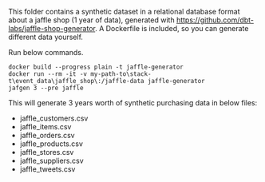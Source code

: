 This folder contains a synthetic dataset in a relational database format about a jaffle shop (1 year of data), generated with https://github.com/dbt-labs/jaffle-shop-generator. A Dockerfile is included, so you can generate different data yourself.

Run below commands.
```
docker build --progress plain -t jaffle-generator
docker run --rm -it -v my-path-to\stack-t\event_data\jaffle_shop\:/jaffle-data jaffle-generator
jafgen 3 --pre jaffle
```
This will generate 3 years worth of synthetic purchasing data in below files:
* jaffle_customers.csv
* jaffle_items.csv
* jaffle_orders.csv
* jaffle_products.csv
* jaffle_stores.csv
* jaffle_suppliers.csv
* jaffle_tweets.csv
